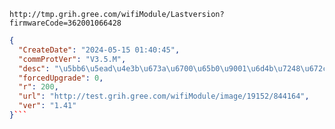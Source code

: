 `http://tmp.grih.gree.com/wifiModule/Lastversion?firmwareCode=362001066428`

```json
{
  "CreateDate": "2024-05-15 01:40:45",
  "commProtVer": "V3.5.M",
  "desc": "\u5bb6\u5ead\u4e3b\u673a\u6700\u65b0\u9001\u6d4b\u7248\u672c\uff0c\u8d1f\u8d23\u4eba\uff1a\u4ee3\u660e\u822a",
  "forcedUpgrade": 0,
  "r": 200,
  "url": "http://test.grih.gree.com/wifiModule/image/19152/844164",
  "ver": "1.41"
}```